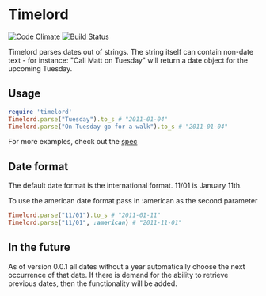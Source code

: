# Timelord
[![Code Climate](https://codeclimate.com/github/halogenandtoast/timelord.png)](https://codeclimate.com/github/halogenandtoast/timelord)
[![Build Status](https://travis-ci.org/halogenandtoast/timelord.svg?branch=mm-matchers)](https://travis-ci.org/halogenandtoast/timelord)

Timelord parses dates out of strings. The string itself can contain non-date text - for instance: "Call Matt on Tuesday"
will return a date object for the upcoming Tuesday.

## Usage

```ruby
require 'timelord'
Timelord.parse("Tuesday").to_s # "2011-01-04"
Timelord.parse("On Tuesday go for a walk").to_s # "2011-01-04"
```


For more examples, check out the [spec](https://github.com/halogenandtoast/timelord/blob/master/spec/timelord_spec.rb)

## Date format

The default date format is the international format. 11/01 is January 11th.

To use the american date format pass in :american as the second parameter

```ruby
Timelord.parse("11/01").to_s # "2011-01-11"
Timelord.parse("11/01", :american) # "2011-11-01"
```

## In the future

As of version 0.0.1 all dates without a year automatically choose the next occurrence of that date. If there is demand
for the ability to retrieve previous dates, then the functionality will be added.
